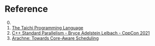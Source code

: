 # Reference

0. []()
0. [The Taichi Programming Language](https://www.taichi-lang.org/)
0. [C++ Standard Parallelism - Bryce Adelstein Lelbach - CppCon 2021](https://www.youtube.com/watch?v=LW_T2RGXego)
0. [Arachne: Towards Core-Aware Scheduling](https://github.com/PlatformLab/Arachne)

